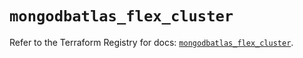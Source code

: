 # `mongodbatlas_flex_cluster`

Refer to the Terraform Registry for docs: [`mongodbatlas_flex_cluster`](https://registry.terraform.io/providers/mongodb/mongodbatlas/1.37.0/docs/resources/flex_cluster).

